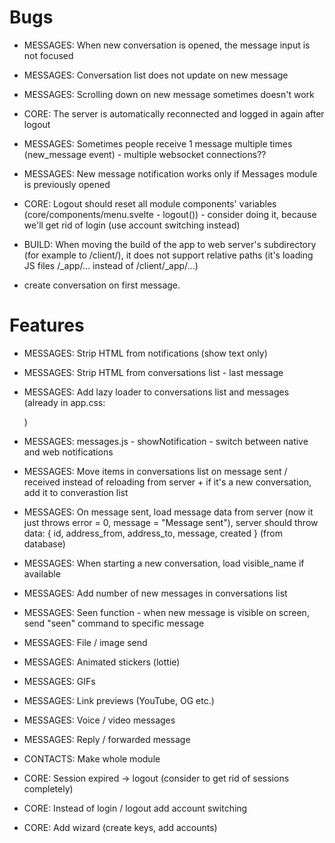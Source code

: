 # Bugs

- MESSAGES: When new conversation is opened, the message input is not focused
- MESSAGES: Conversation list does not update on new message


- MESSAGES: Scrolling down on new message sometimes doesn't work
- CORE: The server is automatically reconnected and logged in again after logout
- MESSAGES: Sometimes people receive 1 message multiple times (new_message event) - multiple websocket connections??
- MESSAGES: New message notification works only if Messages module is previously opened
- CORE: Logout should reset all module components' variables (core/components/menu.svelte - logout()) - consider doing it, because we'll get rid of login (use account switching instead)
- BUILD: When moving the build of the app to web server's subdirectory (for example to /client/), it does not support relative paths (it's loading JS files /_app/... instead of /client/_app/...)
- create conversation on first message.

# Features

- MESSAGES: Strip HTML from notifications (show text only)
- MESSAGES: Strip HTML from conversations list - last message
- MESSAGES: Add lazy loader to conversations list and messages (already in app.css: <div class="loader"></div>)


- MESSAGES: messages.js - showNotification - switch between native and web notifications
- MESSAGES: Move items in conversations list on message sent / received instead of reloading from server + if it's a new conversation, add it to converastion list
- MESSAGES: On message sent, load message data from server (now it just throws error = 0, message = "Message sent"), server should throw data: { id, address_from, address_to, message, created } (from database)
- MESSAGES: When starting a new conversation, load visible_name if available
- MESSAGES: Add number of new messages in conversations list
- MESSAGES: Seen function - when new message is visible on screen, send "seen" command to specific message
- MESSAGES: File / image send
- MESSAGES: Animated stickers (lottie)
- MESSAGES: GIFs
- MESSAGES: Link previews (YouTube, OG etc.)
- MESSAGES: Voice / video messages
- MESSAGES: Reply / forwarded message
- CONTACTS: Make whole module
- CORE: Session expired -> logout (consider to get rid of sessions completely)
- CORE: Instead of login / logout add account switching
- CORE: Add wizard (create keys, add accounts)
